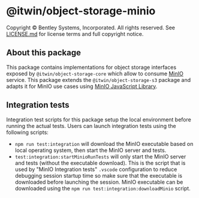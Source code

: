 # @itwin/object-storage-minio

Copyright © Bentley Systems, Incorporated. All rights reserved. See [LICENSE.md](./LICENSE.md) for license terms and full copyright notice.

## About this package

This package contains implementations for object storage interfaces exposed by `@itwin/object-storage-core` which allow to consume [MinIO](https://min.io/) service. This package extends the `@itwin/object-storage-s3` package and adapts it for MinIO use cases using [MinIO JavaScript Library](https://www.npmjs.com/package/minio).

## Integration tests

Integration test scripts for this package setup the local environment before running the actual tests.
Users can launch integration tests using the following scripts:
- `npm run test:integration` will download the MinIO executable based on local operating system, then start the MinIO server and tests.
- `test:integration:startMinioRunTests` will only start the MinIO server and tests (without the executable download). This is the script that is used by "MinIO Integration tests" `.vscode` configuration to reduce debugging session startup time so make sure that the executable is downloaded before launching the session. MinIO executable can be downloaded using the `npm run test:integration:downloadMinio` script.
